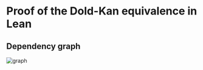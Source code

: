 # Proof of the Dold-Kan equivalence in Lean

## Dependency graph

![graph](http://jriou.org/tmp/lean/dold-kan/graph.svg)
